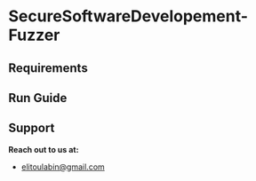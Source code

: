 # SecureSoftwareDevelopement-Fuzzer


## Requirements


## Run Guide


## Support

**Reach out to us at:**
* [elitoulabin@gmail.com](elitoulabin@gmail.com)
